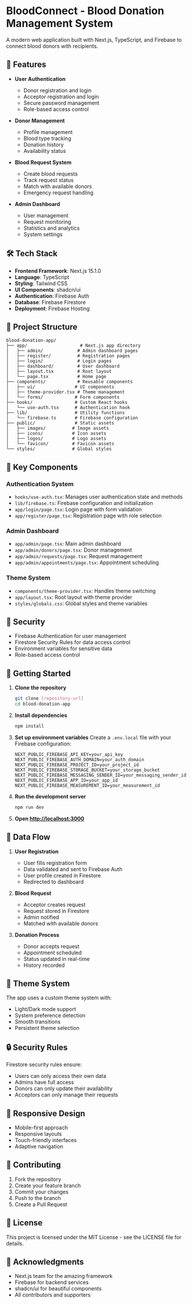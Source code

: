# BloodConnect - Blood Donation Management System

A modern web application built with Next.js, TypeScript, and Firebase to connect blood donors with recipients.

## 🚀 Features

- **User Authentication**
  - Donor registration and login
  - Acceptor registration and login
  - Secure password management
  - Role-based access control

- **Donor Management**
  - Profile management
  - Blood type tracking
  - Donation history
  - Availability status

- **Blood Request System**
  - Create blood requests
  - Track request status
  - Match with available donors
  - Emergency request handling

- **Admin Dashboard**
  - User management
  - Request monitoring
  - Statistics and analytics
  - System settings

## 🛠️ Tech Stack

- **Frontend Framework**: Next.js 15.1.0
- **Language**: TypeScript
- **Styling**: Tailwind CSS
- **UI Components**: shadcn/ui
- **Authentication**: Firebase Auth
- **Database**: Firebase Firestore
- **Deployment**: Firebase Hosting

## 📁 Project Structure

```
blood-donation-app/
├── app/                    # Next.js app directory
│   ├── admin/             # Admin dashboard pages
│   ├── register/          # Registration pages
│   ├── login/             # Login pages
│   ├── dashboard/         # User dashboard
│   ├── layout.tsx         # Root layout
│   └── page.tsx           # Home page
├── components/            # Reusable components
│   ├── ui/               # UI components
│   ├── theme-provider.tsx # Theme management
│   └── forms/            # Form components
├── hooks/                # Custom React hooks
│   └── use-auth.tsx      # Authentication hook
├── lib/                  # Utility functions
│   └── firebase.ts       # Firebase configuration
├── public/               # Static assets
│   ├── images/          # Image assets
│   ├── icons/           # Icon assets
│   ├── logos/           # Logo assets
│   └── favicon/         # Favicon assets
└── styles/              # Global styles
```

## 🔧 Key Components

### Authentication System
- `hooks/use-auth.tsx`: Manages user authentication state and methods
- `lib/firebase.ts`: Firebase configuration and initialization
- `app/login/page.tsx`: Login page with form validation
- `app/register/page.tsx`: Registration page with role selection

### Admin Dashboard
- `app/admin/page.tsx`: Main admin dashboard
- `app/admin/donors/page.tsx`: Donor management
- `app/admin/requests/page.tsx`: Request management
- `app/admin/appointments/page.tsx`: Appointment scheduling

### Theme System
- `components/theme-provider.tsx`: Handles theme switching
- `app/layout.tsx`: Root layout with theme provider
- `styles/globals.css`: Global styles and theme variables

## 🔐 Security

- Firebase Authentication for user management
- Firestore Security Rules for data access control
- Environment variables for sensitive data
- Role-based access control

## 🚀 Getting Started

1. **Clone the repository**
   ```bash
   git clone [repository-url]
   cd blood-donation-app
   ```

2. **Install dependencies**
   ```bash
   npm install
   ```

3. **Set up environment variables**
   Create a `.env.local` file with your Firebase configuration:
   ```
   NEXT_PUBLIC_FIREBASE_API_KEY=your_api_key
   NEXT_PUBLIC_FIREBASE_AUTH_DOMAIN=your_auth_domain
   NEXT_PUBLIC_FIREBASE_PROJECT_ID=your_project_id
   NEXT_PUBLIC_FIREBASE_STORAGE_BUCKET=your_storage_bucket
   NEXT_PUBLIC_FIREBASE_MESSAGING_SENDER_ID=your_messaging_sender_id
   NEXT_PUBLIC_FIREBASE_APP_ID=your_app_id
   NEXT_PUBLIC_FIREBASE_MEASUREMENT_ID=your_measurement_id
   ```

4. **Run the development server**
   ```bash
   npm run dev
   ```

5. **Open [http://localhost:3000](http://localhost:3000)**

## 🔄 Data Flow

1. **User Registration**
   - User fills registration form
   - Data validated and sent to Firebase Auth
   - User profile created in Firestore
   - Redirected to dashboard

2. **Blood Request**
   - Acceptor creates request
   - Request stored in Firestore
   - Admin notified
   - Matched with available donors

3. **Donation Process**
   - Donor accepts request
   - Appointment scheduled
   - Status updated in real-time
   - History recorded

## 🎨 Theme System

The app uses a custom theme system with:
- Light/Dark mode support
- System preference detection
- Smooth transitions
- Persistent theme selection

## 🔒 Security Rules

Firestore security rules ensure:
- Users can only access their own data
- Admins have full access
- Donors can only update their availability
- Acceptors can only manage their requests

## 📱 Responsive Design

- Mobile-first approach
- Responsive layouts
- Touch-friendly interfaces
- Adaptive navigation

## 🤝 Contributing

1. Fork the repository
2. Create your feature branch
3. Commit your changes
4. Push to the branch
5. Create a Pull Request

## 📄 License

This project is licensed under the MIT License - see the LICENSE file for details.

## 🙏 Acknowledgments

- Next.js team for the amazing framework
- Firebase for backend services
- shadcn/ui for beautiful components
- All contributors and supporters 